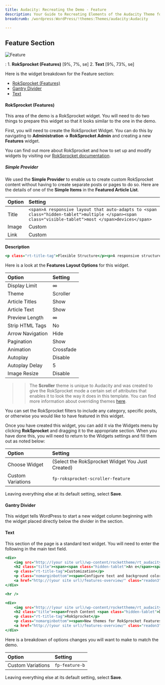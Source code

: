 ```yaml
---
title: Audacity: Recreating the Demo - Feature
description: Your Guide to Recreating Elements of the Audacity Theme for WordPress
breadcrumb: /wordpress:WordPress/!themes:Themes/audacity:Audacity

---
```


Feature Section
-----

![Feature](assets/demo_3.jpeg)

:   1. **RokSprocket (Features)** [9%, 7%, se]
    2. **Text** [9%, 73%, se]

Here is the widget breakdown for the Feature section:

* [RokSprocket (Features)](#roksprocket-(features))
* [Gantry Divider](#gantry-divider)
* [Text](#text)

#### RokSprocket (Features)

This area of the demo is a RokSprocket widget. You will need to do two things to prepare this widget so that it looks similar to the one in the demo.

First, you will need to create the RokSprocket Widget. You can do this by navigating to **Administration -> RokSprocket Admin** and creating a new **Features** widget.

You can find out more about RokSprocket and how to set up and modify widgets by visiting our [RokSprocket documentation](../../plugins/roksprocket).

##### Simple Provider

We used the **Simple Provider** to enable us to create custom RokSprocket content without having to create separate posts or pages to do so. Here are the details of one of the **Simple Items** in the **Featured Article List**.

| Option | Setting                                                                                                                                             |
| :----- | :-------------------------------------------                                                                                                        |
| Title  | `<span>A responsive layout that auto-adapts to <span class="hidden-tablet">multiple </span><span class="visible-tablet">most </span>devices</span>` |
| Image  | Custom                                                                                                                                              |
| Link   | Custom                                                                                                                                              |

**Description**

~~~ .html
<p class="rt-title-tag">Flexible Structure</p><p>A responsive structure adapts automatically to the viewing device, whether desktop, tablet or mobile, and adjusts accordingly for a seamless and uniform experience.</p>
~~~

Here is a look at the **Features Layout Options** for this widget.

| Option           | Setting        |
| :--------------- | :------------- |
| Display Limit    | ∞              |
| Theme            | Scroller       |
| Article Titles   | Show           |
| Article Text     | Show           |
| Preview Length   | ∞              |
| Strip HTML Tags  | No             |
| Arrow Navigation | Hide           |
| Pagination       | Show           |
| Animation        | Crossfade      |
| Autoplay         | Disable        |
| Autoplay Delay   | 5              |
| Image Resize     | Disable        |

>> The **Scroller** theme is unique to Audacity and was created to give the RokSprocket mode a certain set of attributes that enables it to look the way it does in this template. You can find more information about overriding themes [here](../../plugins/roksprocket/layout_modes.md#custom-layout-theme-overrides).

You can set the RokSprocket filters to include any category, specific posts, or otherwise you would like to have featured in this widget.

Once you have created this widget, you can add it via the Widgets menu by clicking **RokSprocket** and dragging it to the appropriate section. When you have done this, you will need to return to the Widgets settings and fill them out as noted below:

| Option            | Setting                                          |
| :---------------- | :----------------------------------------------- |
| Choose Widget     | (Select the RokSprocket Widget You Just Created) |
| Custom Variations | `fp-roksprocket-scroller-feature`                |

Leaving everything else at its default setting, select **Save**.

#### Gantry Divider

This widget tells WordPress to start a new widget column beginning with the widget placed directly below the divider in the section.

#### Text

This section of the page is a standard text widget. You will need to enter the following in the main text field.

~~~ .html
<div>
    <img src="http://(your site url)/wp-content/rockettheme/rt_audacity_wp/home/fp-feature/img-01.jpg" alt="image" />
    <h2 class="title"><span><span class="hidden-tablet">An e</span><span class="visible-tablet">E</span>xtensive<span class="hidden-tablet"> array of</span> Color Chooser controls</span></h2>
    <p class="rt-title-tag">Customization</p>
    <p class="nomarginbottom"><span>Configure text and background colors<span class="hidden-tablet"> for the various sections</span>.</span></p>
    <a href="http://(your site url)/features-overview/" class="readon3">Read More</a>
</div>

<hr />

<div>
    <img src="http://(your site url)/wp-content/rockettheme/rt_audacity_wp/home/fp-feature/img-02.jpg" alt="image" />
    <h2 class="title"><span>Fresh Content <span class="hidden-tablet">Display </span>Layouts &amp; Themes</span></h2>
    <p class="rt-title-tag">RokSprocket</p>
    <p class="nomarginbottom"><span>New themes for RokSprocket Features<span class="hidden-tablet">: Scroller and Stories</span>.</span></p>
    <a href="http://(your site url)/features-overview/" class="readon3">Read More</a>
</div>
~~~

Here is a breakdown of options changes you will want to make to match the demo.

| Option            | Setting        |
| :---------------- | :---------     |
| Custom Variations | `fp-feature-b` |

Leaving everything else at its default setting, select **Save**.
